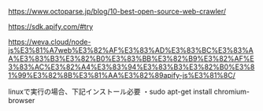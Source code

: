https://www.octoparse.jp/blog/10-best-open-source-web-crawler/

https://sdk.apify.com/#try

https://weva.cloud/node-js%E3%81%A7web%E3%82%AF%E3%83%AD%E3%83%BC%E3%83%AA%E3%83%B3%E3%82%B0%E3%83%BB%E3%82%B9%E3%82%AF%E3%83%AC%E3%82%A4%E3%83%94%E3%83%B3%E3%82%B0%E3%81%99%E3%82%8B%E3%81%AA%E3%82%89apify-js%E3%81%8C/

linuxで実行の場合、下記インストール必要
・sudo apt-get install chromium-browser
<!-- https://stackoverflow.com/questions/59979188/error-failed-to-launch-the-browser-process-puppeteer -->